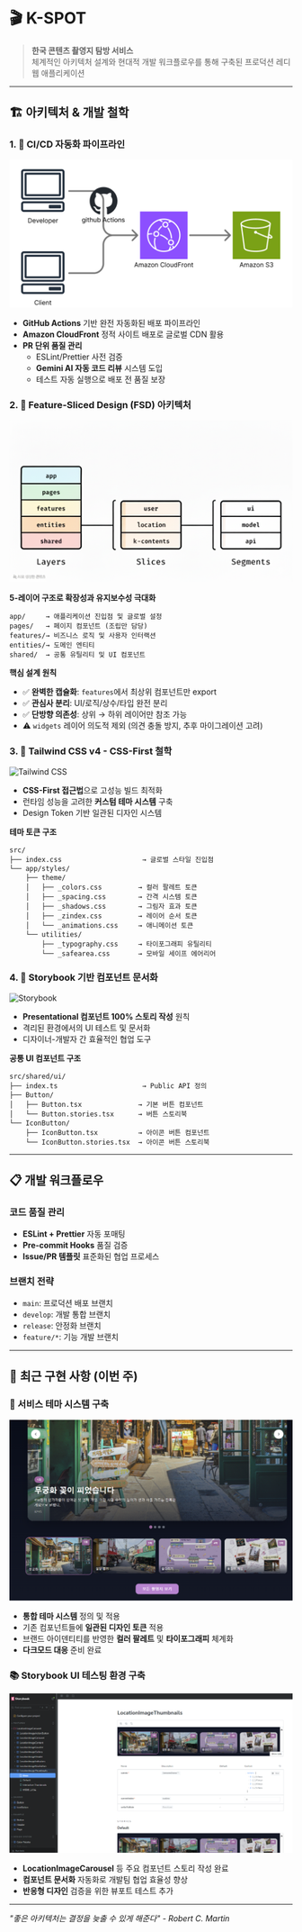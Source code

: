 # 🎬 K-SPOT

> **한국 콘텐츠 촬영지 탐방 서비스**  
> 체계적인 아키텍처 설계와 현대적 개발 워크플로우를 통해 구축된 프로덕션 레디 웹 애플리케이션

---

## 🏗️ 아키텍처 & 개발 철학

### 1. 🚀 CI/CD 자동화 파이프라인

![CI/CD Architecture](./public/1-CI-CD.png)

- **GitHub Actions** 기반 완전 자동화된 배포 파이프라인
- **Amazon CloudFront** 정적 사이트 배포로 글로벌 CDN 활용
- **PR 단위 품질 관리**
  - ESLint/Prettier 사전 검증
  - **Gemini AI 자동 코드 리뷰** 시스템 도입
  - 테스트 자동 실행으로 배포 전 품질 보장

### 2. 📐 Feature-Sliced Design (FSD) 아키텍처

![FSD Architecture](./public/2-FSD.png)

**5-레이어 구조로 확장성과 유지보수성 극대화**

```
app/     → 애플리케이션 진입점 및 글로벌 설정
pages/   → 페이지 컴포넌트 (조립만 담당)
features/→ 비즈니스 로직 및 사용자 인터랙션
entities/→ 도메인 엔티티
shared/  → 공통 유틸리티 및 UI 컴포넌트
```

**핵심 설계 원칙**

- ✅ **완벽한 캡슐화**: `features`에서 최상위 컴포넌트만 export
- ✅ **관심사 분리**: UI/로직/상수/타입 완전 분리
- ✅ **단방향 의존성**: 상위 → 하위 레이어만 참조 가능
- ⚠️ `widgets` 레이어 의도적 제외 (의견 충돌 방지, 추후 마이그레이션 고려)

### 3. 🎨 Tailwind CSS v4 - CSS-First 철학

![Tailwind CSS](https://img.shields.io/badge/tailwind_css-38B2AC?style=for-the-badge&logo=tailwind-css&logoColor=white)

- **CSS-First 접근법**으로 고성능 빌드 최적화
- 런타임 성능을 고려한 **커스텀 테마 시스템** 구축
- Design Token 기반 일관된 디자인 시스템

**테마 토큰 구조**

```
src/
├── index.css                    → 글로벌 스타일 진입점
└── app/styles/
    ├── theme/
    │   ├── _colors.css         → 컬러 팔레트 토큰
    │   ├── _spacing.css        → 간격 시스템 토큰
    │   ├── _shadows.css        → 그림자 효과 토큰
    │   ├── _zindex.css         → 레이어 순서 토큰
    │   └── _animations.css     → 애니메이션 토큰
    └── utilities/
        ├── _typography.css     → 타이포그래피 유틸리티
        └── _safearea.css       → 모바일 세이프 에어리어
```

### 4. 📖 Storybook 기반 컴포넌트 문서화

<img src="https://cdn.jsdelivr.net/gh/devicons/devicon/icons/storybook/storybook-original.svg" width="24" height="24" alt="Storybook">

- **Presentational 컴포넌트 100% 스토리 작성** 원칙
- 격리된 환경에서의 UI 테스트 및 문서화
- 디자이너-개발자 간 효율적인 협업 도구

**공통 UI 컴포넌트 구조**

```
src/shared/ui/
├── index.ts                     → Public API 정의
├── Button/
│   ├── Button.tsx              → 기본 버튼 컴포넌트
│   └── Button.stories.tsx      → 버튼 스토리북
└── IconButton/
    ├── IconButton.tsx          → 아이콘 버튼 컴포넌트
    └── IconButton.stories.tsx  → 아이콘 버튼 스토리북
```

---

## 📋 개발 워크플로우

### 코드 품질 관리

- **ESLint + Prettier** 자동 포매팅
- **Pre-commit Hooks** 품질 검증
- **Issue/PR 템플릿** 표준화된 협업 프로세스

### 브랜치 전략

- `main`: 프로덕션 배포 브랜치
- `develop`: 개발 통합 브랜치
- `release`: 안정화 브랜치
- `feature/*`: 기능 개발 브랜치

---

## 🚀 최근 구현 사항 (이번 주)

### 🎨 서비스 테마 시스템 구축

![Service Theme](./public/3-ServiceTheme.png)

- **통합 테마 시스템** 정의 및 적용
- 기존 컴포넌트들에 **일관된 디자인 토큰** 적용
- 브랜드 아이덴티티를 반영한 **컬러 팔레트** 및 **타이포그래피** 체계화
- **다크모드 대응** 준비 완료

### 📚 Storybook UI 테스팅 환경 구축

![Storybook Testing](./public/4-storybook.png)

- **LocationImageCarousel** 등 주요 컴포넌트 스토리 작성 완료
- **컴포넌트 문서화** 자동화로 개발팀 협업 효율성 향상
- **반응형 디자인** 검증을 위한 뷰포트 테스트 추가

---

_"좋은 아키텍처는 결정을 늦출 수 있게 해준다" - Robert C. Martin_
